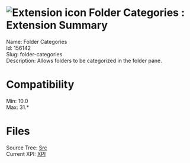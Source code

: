 # ![Extension icon](https://addons.thunderbird.net/static/img/addon-icons/default-64.png) Folder Categories : Extension Summary

Name: Folder Categories  
Id: 156142  
Slug: folder-categories  
Description: Allows folders to be categorized in the folder pane.
  

# Compatibility
Min: 10.0  
Max: 31.*  

# Files

Source Tree: [Src](C:/Dev/Thunderbird/ThunderKdB/xall/xOther/156142-folder-categories/src)  
Current XPI: [XPI](C:/Dev/Thunderbird/ThunderKdB/xall/xOther/156142-folder-categories/xpi)  



